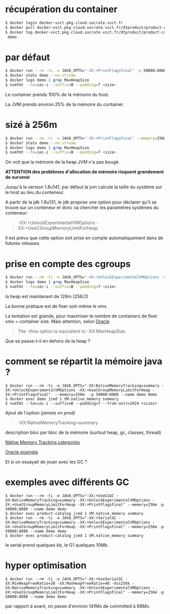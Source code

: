 # récupération du container

```bash
$ docker login docker-vsct.pkg.cloud.socrate.vsct.fr
$ docker pull docker-vsct.pkg.cloud.socrate.vsct.fr/dtproduit/product-catalog:demo_jvm_docker
$ docker tag docker-vsct.pkg.cloud.socrate.vsct.fr/dtproduit/product-catalog:demo_jvm_docker
 demo
```

# par défaut
```bash
$ docker run --rm -ti -e JAVA_OPTS="-XX:+PrintFlagsFinal" -p 50080:8080 --name demo demo
$ docker stats demo --no-stream
$ docker logs demo | grep MaxHeapSize
$ numfmt --to=iec-i --suffix=B --padding=7 <size>
```
Le container prends 100% de la mémoire du host.

La JVM prends environ 25% de la mémoire du container.

# sizé à 256m
```bash
$ docker run --rm -ti -e JAVA_OPTS="-XX:+PrintFlagsFinal" --memory=256m -p 50080:8080 --name demo demo
$ docker stats demo --no-stream
$ docker logs demo | grep MaxHeapSize
$ numfmt --to=iec-i --suffix=B --padding=7 <size>
```
On voit que la mémoire de la heap JVM n'a pas bougé. 

__ATTENTION des problèmes d'allocation de mémoire risquent grandement de survenir__

Jusqu'à la version 1.8u141, par défaut la jvm calcule la taille du système sur le host au lieu du conteneur. 

A partir de la jdk 1.8u131, le jdk propose une option pour déclarer qu'il se trouve sur un conteneur et donc va chercher les paramètres systèmes du conteneur:

> -XX:+UnlockExperimentalVMOptions -XX:+UseCGroupMemoryLimitForHeap

Il est prévu que cette option soit prise en compte automatiquement dans de futures releases.


# prise en compte des cgroups
```bash
$ docker run --rm -ti -e JAVA_OPTS="-XX:+UnlockExperimentalVMOptions -XX:+UseCGroupMemoryLimitForHeap -XX:+PrintFlagsFinal" --memory=256m -p 50080:8080 --name demo demo
$ docker logs demo | grep MaxHeapSize
$ numfmt --to=iec-i --suffix=B --padding=7 <size>
```
la heap est maintenant de 128m (256/2)

La bonne pratique est de fixer soit-même le xmx. 

La tentation est grande, pour maximiser le nombre de containers de fixer xmx = container size. Mais attention, selon [Oracle](https://docs.oracle.com/javase/8/docs/technotes/tools/windows/java.html
 "Oracle")
> The -Xmx option is equivalent to -XX:MaxHeapSize.

Que se passe-t-il en dehors de la heap ?

# comment se répartit la mémoire java ?

```
$ docker run --rm -ti -e JAVA_OPTS="-XX:NativeMemoryTracking=summary -XX:+UnlockExperimentalVMOptions -XX:+UseCGroupMemoryLimitForHeap -XX:+PrintFlagsFinal"  --memory=256m  -p 50080:8080 --name demo demo
$ docker exec demo jcmd 1 VM.native_memory summary
$ numfmt --to=iec-i --suffix=B --padding=7 --from-unit=1024 <sizes>
```
Ajout de l'option _(jamais en prod)_
> -XX:NativeMemoryTracking=summary

description bloc par bloc de la mémoire (surtout heap, gc, classes, thread)

[Native Memory Tracking categories](https://docs.oracle.com/javase/8/docs/technotes/guides/troubleshoot/tooldescr022.html#BABCBGFA
 "Categories")

[Oracle example](https://docs.oracle.com/javase/8/docs/technotes/guides/troubleshoot/tooldescr007.html#BABGFJDJ
 "Oracle")

Et si on essayait de jouer avec les GC ?

# exemples avec différents GC

```
$ docker run --rm -ti -e JAVA_OPTS="-XX:+UseG1GC -XX:NativeMemoryTracking=summary -XX:+UnlockExperimentalVMOptions -XX:+UseCGroupMemoryLimitForHeap -XX:+PrintFlagsFinal" --memory=256m -p 50080:8080 --name demo demo
$ docker exec product-catalog jcmd 1 VM.native_memory summary
$ docker run --rm -ti -e JAVA_OPTS="-XX:+SerialGC -XX:NativeMemoryTracking=summary -XX:+UnlockExperimentalVMOptions -XX:+UseCGroupMemoryLimitForHeap -XX:+PrintFlagsFinal" --memory=256m -p 50080:8080 --name demo demo
$ docker exec product-catalog jcmd 1 VM.native_memory summary
```

le serial prend quelques kb, le G1 quelques 10Mb.

# hyper optimisation

``` 
$ docker run --rm -ti -e JAVA_OPTS="-XX:+UseSerialGC -XX:MinHeapFreeRatio=20 -XX:MaxHeapFreeRatio=40 -Xss256k -XX:NativeMemoryTracking=summary -XX:+UnlockExperimentalVMOptions -XX:+UseCGroupMemoryLimitForHeap -XX:+PrintFlagsFinal" --memory=256m -p 50080:8080 --name demo demo
``` 

par rapport à avant, on passe d'environ 141Mo de committed à 66Mo.
